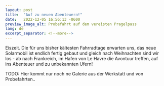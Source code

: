 ```yaml
---
layout: post
title:  "Auf zu neuen Abenteuern!"
date:   2022-12-05 16:56:13 -0600
preview_image_alt: Probefahrt auf dem vereisten Pragelpass
lang: de
excerpt_separator: <!--more-->
---
```

Eiszeit. Die für uns bisher kältesten Fahrradtage erwarten uns, das neue Solarmobil ist endlich fertig gebaut und gleich nach Weihnachten sind wir los - ab nach Frankreich, im Hafen von Le Havre die Avontuur treffen, auf ins Abenteuer und zu unbekannten Ufern!
<!--more-->

TODO: Hier kommt nur noch ne Galerie aus der Werkstatt und von Probefahrten..

